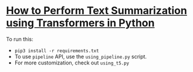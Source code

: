 # [How to Perform Text Summarization using Transformers in Python]()
To run this:
- `pip3 install -r requirements.txt`
- To use `pipeline` API, use the `using_pipeline.py` script.
- For more customization, check out `using_t5.py`
